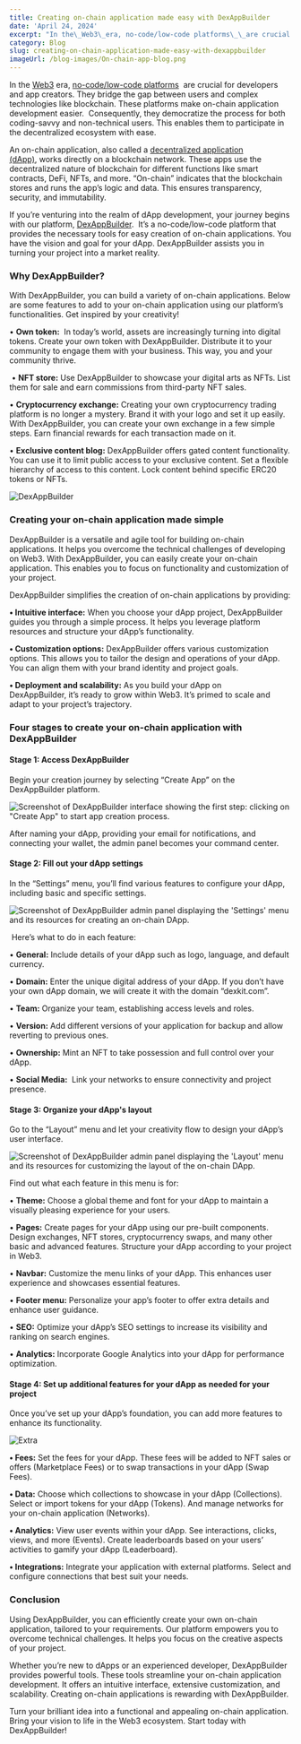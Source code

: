 ```yaml
---
title: Creating on-chain application made easy with DexAppBuilder
date: 'April 24, 2024'
excerpt: "In the\_Web3\_era, no-code/low-code platforms\_\_are crucial for developers and app creators. They bridge the gap between users and complex technologies like blockchain..."
category: Blog
slug: creating-on-chain-application-made-easy-with-dexappbuilder
imageUrl: /blog-images/On-chain-app-blog.png
---
```


In the [Web3](https://dexkit.com/web3-the-present-and-the-future-of-the-internet/) era, [no-code/low-code platforms](https://dexkit.com/no-code-low-code-revolution-transforming-digital-creation/)  are crucial for developers and app creators. They bridge the gap between users and complex technologies like blockchain. These platforms make on-chain application development easier.  Consequently, they democratize the process for both coding-savvy and non-technical users. This enables them to participate in the decentralized ecosystem with ease.

An on-chain application, also called a [decentralized application (dApp)](https://dexkit.com/the-power-of-decentralized-applications-dapps/), works directly on a blockchain network. These apps use the decentralized nature of blockchain for different functions like smart contracts, DeFi, NFTs, and more. “On-chain” indicates that the blockchain stores and runs the app’s logic and data. This ensures transparency, security, and immutability.

If you’re venturing into the realm of dApp development, your journey begins with our platform, [DexAppBuilder](https://dexappbuilder.dexkit.com/).  It’s a no-code/low-code platform that provides the necessary tools for easy creation of on-chain applications. You have the vision and goal for your dApp. DexAppBuilder assists you in turning your project into a market reality.

### Why DexAppBuilder?

With DexAppBuilder, you can build a variety of on-chain applications. Below are some features to add to your on-chain application using our platform’s functionalities. Get inspired by your creativity!

• **Own token:**  In today’s world, assets are increasingly turning into digital tokens. Create your own token with DexAppBuilder. Distribute it to your community to engage them with your business. This way, you and your community thrive.

 • **NFT store:** Use DexAppBuilder to showcase your digital arts as NFTs. List them for sale and earn commissions from third-party NFT sales.

• **Cryptocurrency exchange:** Creating your own cryptocurrency trading platform is no longer a mystery. Brand it with your logo and set it up easily. With DexAppBuilder, you can create your own exchange in a few simple steps. Earn financial rewards for each transaction made on it.

• **Exclusive content blog:** DexAppBuilder offers gated content functionality. You can use it to limit public access to your exclusive content. Set a flexible hierarchy of access to this content. Lock content behind specific ERC20 tokens or NFTs.

![DexAppBuilder](/blog-images/DexAppBuilder-1.png)

### Creating your on-chain application made simple

DexAppBuilder is a versatile and agile tool for building on-chain applications. It helps you overcome the technical challenges of developing on Web3. With DexAppBuilder, you can easily create your on-chain application. This enables you to focus on functionality and customization of your project.

DexAppBuilder simplifies the creation of on-chain applications by providing:

**• Intuitive interface:** When you choose your dApp project, DexAppBuilder guides you through a simple process. It helps you leverage platform resources and structure your dApp’s functionality.

**• Customization options:** DexAppBuilder offers various customization options. This allows you to tailor the design and operations of your dApp. You can align them with your brand identity and project goals.

**• Deployment and scalability:** As you build your dApp on DexAppBuilder, it’s ready to grow within Web3. It’s primed to scale and adapt to your project’s trajectory.

### Four stages to create your on-chain application with DexAppBuilder

#### Stage 1: Access DexAppBuilder

Begin your creation journey by selecting “Create App” on the DexAppBuilder platform.

![Screenshot of DexAppBuilder interface showing the first step: clicking on "Create App" to start app creation process.](/blog-images/Stage-1-image-1.png)

After naming your dApp, providing your email for notifications, and connecting your wallet, the admin panel becomes your command center.

#### Stage 2: Fill out your dApp settings

In the “Settings” menu, you’ll find various features to configure your dApp, including basic and specific settings.

![Screenshot of DexAppBuilder admin panel displaying the 'Settings' menu and its resources for creating an on-chain DApp.](/blog-images/Stage-2-Settings.png)

 Here’s what to do in each feature:

• **General:** Include details of your dApp such as logo, language, and default currency.

• **Domain:** Enter the unique digital address of your dApp. If you don’t have your own dApp domain, we will create it with the domain “dexkit.com”.

• **Team:** Organize your team, establishing access levels and roles.

• **Version:** Add different versions of your application for backup and allow reverting to previous ones.

• **Ownership:** Mint an NFT to take possession and full control over your dApp.

• **Social Media:**  Link your networks to ensure connectivity and project presence.

#### Stage 3: Organize your dApp's layout

Go to the “Layout” menu and let your creativity flow to design your dApp’s user interface.

![Screenshot of DexAppBuilder admin panel displaying the 'Layout' menu and its resources for customizing the layout of the on-chain DApp.](/blog-images/Stage-3-Layout.png)

Find out what each feature in this menu is for:

• **Theme:** Choose a global theme and font for your dApp to maintain a visually pleasing experience for your users.

• **Pages:** Create pages for your dApp using our pre-built components. Design exchanges, NFT stores, cryptocurrency swaps, and many other basic and advanced features. Structure your dApp according to your project in Web3.

• **Navbar:** Customize the menu links of your dApp. This enhances user experience and showcases essential features.

• **Footer menu:** Personalize your app’s footer to offer extra details and enhance user guidance.

• **SEO:** Optimize your dApp’s SEO settings to increase its visibility and ranking on search engines.

• **Analytics:** Incorporate Google Analytics into your dApp for performance optimization.

#### Stage 4: Set up additional features for your dApp as needed for your project

Once you’ve set up your dApp’s foundation, you can add more features to enhance its functionality.

![Extra](/blog-images/Stage-4-Additional-features-1.png)

**• Fees:** Set the fees for your dApp. These fees will be added to NFT sales or offers (Marketplace Fees) or to swap transactions in your dApp (Swap Fees).

**• Data:** Choose which collections to showcase in your dApp (Collections). Select or import tokens for your dApp (Tokens). And manage networks for your on-chain application (Networks).

**• Analytics:** View user events within your dApp. See interactions, clicks, views, and more (Events). Create leaderboards based on your users’ activities to gamify your dApp (Leaderboard).

**• Integrations:** Integrate your application with external platforms. Select and configure connections that best suit your needs.

### Conclusion

Using DexAppBuilder, you can efficiently create your own on-chain application, tailored to your requirements. Our platform empowers you to overcome technical challenges. It helps you focus on the creative aspects of your project.  

Whether you’re new to dApps or an experienced developer, DexAppBuilder provides powerful tools. These tools streamline your on-chain application development. It offers an intuitive interface, extensive customization, and scalability. Creating on-chain applications is rewarding with DexAppBuilder.

Turn your brilliant idea into a functional and appealing on-chain application. Bring your vision to life in the Web3 ecosystem. Start today with DexAppBuilder!
